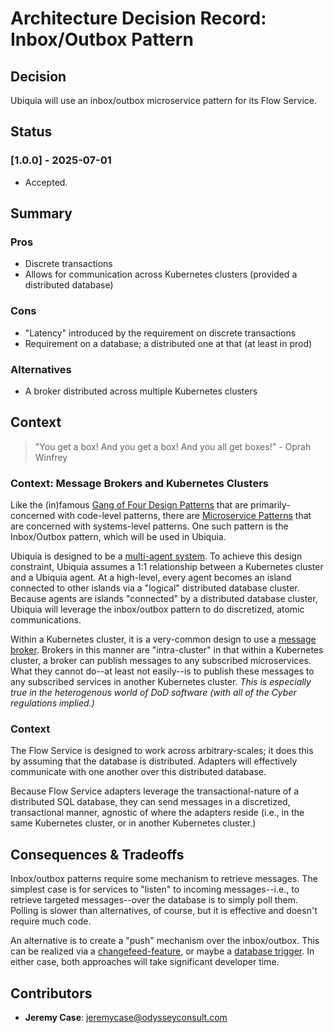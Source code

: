 # Architecture Decision Record: Inbox/Outbox Pattern

## Decision
Ubiquia will use an inbox/outbox microservice pattern for its Flow Service.

## Status 

### [1.0.0] - 2025-07-01
- Accepted.

## Summary 

### Pros
- Discrete transactions
- Allows for communication across Kubernetes clusters (provided a distributed database)

### Cons
- "Latency" introduced by the requirement on discrete transactions
- Requirement on a database; a distributed one at that (at least in prod)

### Alternatives
- A broker distributed across multiple Kubernetes clusters 

## Context

> "You get a box! And you get a box! And you all get boxes!" - Oprah Winfrey

### Context: Message Brokers and Kubernetes Clusters

Like the (in)famous [Gang of Four Design Patterns](https://en.wikipedia.org/wiki/Design_Patterns) that are primarily-concerned with code-level patterns, there are [Microservice Patterns](https://microservices.io/patterns/) that are concerned with systems-level patterns. One such pattern is the Inbox/Outbox pattern, which will be used in Ubiquia.

Ubiquia is designed to be a [multi-agent system](https://en.wikipedia.org/wiki/Multi-agent_system). To achieve this design constraint, Ubiquia assumes a 1:1 relationship between a Kubernetes cluster and a Ubiquia agent. At a high-level, every agent becomes an island connected to other islands via a "logical" distributed database cluster. Because agents are islands "connected" by a distributed database cluster, Ubiquia will leverage the inbox/outbox pattern to do discretized, atomic communications.

Within a Kubernetes cluster, it is a very-common design to use a [message broker](https://en.wikipedia.org/wiki/Message_broker). Brokers in this manner are "intra-cluster" in that within a Kubernetes cluster, a broker can publish messages to any subscribed microservices. What they cannot do--at least not easily--is to publish these messages to any subscribed services in another Kubernetes cluster. _This is especially true in the heterogenous world of DoD software (with all of the Cyber regulations implied.)_

### Context 

The Flow Service is designed to work across arbitrary-scales; it does this by assuming that the database is distributed. Adapters will effectively communicate with one another over this distributed database. 

Because Flow Service adapters leverage the transactional-nature of a distributed SQL database, they can send messages in a discretized, transactional manner, agnostic of where the adapters reside (i.e., in the same Kubernetes cluster, or in another Kubernetes cluster.) 


## Consequences & Tradeoffs

Inbox/outbox patterns require some mechanism to retrieve messages. The simplest case is for services to "listen" to incoming messages--i.e., to retrieve targeted messages--over the database is to simply poll them. Polling is slower than alternatives, of course, but it is effective and doesn't require much code.

An alternative is to create a "push" mechanism over the inbox/outbox. This can be realized via a [changefeed-feature](https://www.cockroachlabs.com/docs/stable/changefeed-examples), or maybe a [database trigger](https://en.wikipedia.org/wiki/Database_trigger). In either case, both approaches will take significant developer time. 


## Contributors
- **Jeremy Case**: jeremycase@odysseyconsult.com